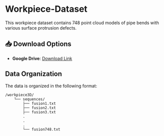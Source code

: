 # Workpiece-Dataset

This workpiece dataset contains 748 point cloud models of pipe bends with various surface protrusion defects.

## 📥 Download Options
- **Google Drive**: [Download Link](https://drive.google.com/...)  

  
## Data Organization

The data is organized in the following format:

```text
/workpiece3D/
    └── sequences/
        ├── fusion1.txt
        ├── fusion2.txt
        ├── fusion3.txt
        .
        .
        .
        └── fusion748.txt
```

